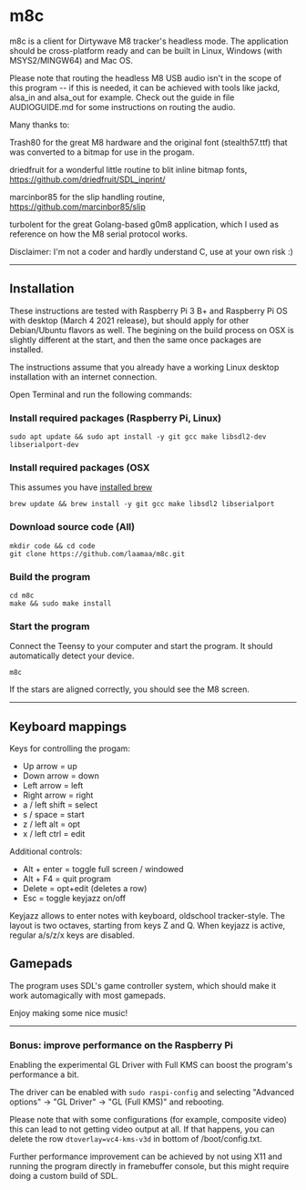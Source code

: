 # m8c

m8c is a client for Dirtywave M8 tracker's headless mode. The application should be cross-platform ready and can be built in Linux, Windows (with MSYS2/MINGW64) and Mac OS.

Please note that routing the headless M8 USB audio isn't in the scope of this program -- if this is needed, it can be achieved with tools like jackd, alsa\_in and alsa\_out for example. Check out the guide in file AUDIOGUIDE.md for some instructions on routing the audio.

Many thanks to:

Trash80 for the great M8 hardware and the original font (stealth57.ttf) that was converted to a bitmap for use in the progam.

driedfruit for a wonderful little routine to blit inline bitmap fonts, https://github.com/driedfruit/SDL_inprint/

marcinbor85 for the slip handling routine, https://github.com/marcinbor85/slip

turbolent for the great Golang-based g0m8 application, which I used as reference on how the M8 serial protocol works.

Disclaimer: I'm not a coder and hardly understand C, use at your own risk :)

-------

## Installation

These instructions are tested with Raspberry Pi 3 B+ and Raspberry Pi OS with desktop (March 4 2021 release), but should apply for other Debian/Ubuntu flavors as well. The begining on the build process on OSX is slightly different at the start, and then the same once packages are installed.

The instructions assume that you already have a working Linux desktop installation with an internet connection.

Open Terminal and run the following commands:

### Install required packages (Raspberry Pi, Linux)

```
sudo apt update && sudo apt install -y git gcc make libsdl2-dev libserialport-dev
```
### Install required packages (OSX

This assumes you have [installed brew](https://docs.brew.sh/Installation)

```
brew update && brew install -y git gcc make libsdl2 libserialport
```
### Download source code (All)

```
mkdir code && cd code
git clone https://github.com/laamaa/m8c.git
 ```

### Build the program

```
cd m8c
make && sudo make install
 ```

### Start the program

Connect the Teensy to your computer and start the program. It should automatically detect your device.

```
m8c
```

If the stars are aligned correctly, you should see the M8 screen.

-----------

## Keyboard mappings

Keys for controlling the progam:

* Up arrow = up
* Down arrow = down
* Left arrow = left
* Right arrow = right
* a / left shift = select
* s / space = start
* z / left alt = opt
* x / left ctrl = edit

Additional controls:
* Alt + enter = toggle full screen / windowed
* Alt + F4 = quit program
* Delete = opt+edit (deletes a row)
* Esc = toggle keyjazz on/off 

Keyjazz allows to enter notes with keyboard, oldschool tracker-style. The layout is two octaves, starting from keys Z and Q.
When keyjazz is active, regular a/s/z/x keys are disabled.

## Gamepads

The program uses SDL's game controller system, which should make it work automagically with most gamepads.

Enjoy making some nice music!

-----------

### Bonus: improve performance on the Raspberry Pi
Enabling the experimental GL Driver with Full KMS can boost the program's performance a bit.

The driver can be enabled with ```sudo raspi-config``` and selecting "Advanced options" -> "GL Driver" -> "GL (Full KMS)" and rebooting.

Please note that with some configurations (for example, composite video) this can lead to not getting video output at all. If that happens, you can delete the row ```dtoverlay=vc4-kms-v3d``` in bottom of /boot/config.txt.

Further performance improvement can be achieved by not using X11 and running the program directly in framebuffer console, but this might require doing a custom build of SDL.
